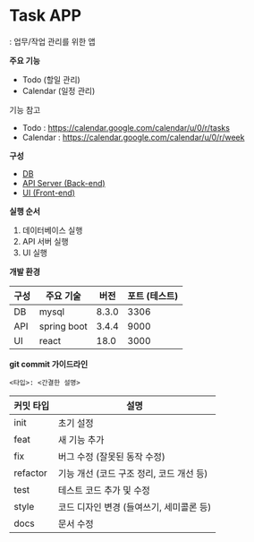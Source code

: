 # Task APP
: 업무/작업 관리를 위한 앱


**주요 기능**
- Todo (할일 관리)
- Calendar (일정 관리)

기능 참고
- Todo :  https://calendar.google.com/calendar/u/0/r/tasks
- Calendar : https://calendar.google.com/calendar/u/0/r/week


**구성**
- [DB](./task-database/README.md)
- [API Server (Back-end)](./task-server/README.md)
- [UI (Front-end)](./task-ui/README.md)


**실행 순서**
1. 데이터베이스 실행
2. API 서버 실행
3. UI 실행


**개발 환경**

구성 | 주요 기술 | 버전 | 포트 (테스트)
---|---|---|---
DB   | mysql | 8.3.0 | 3306
API  | spring boot | 3.4.4 | 9000
UI   | react | 18.0 | 3000


**git commit 가이드라인**
```
<타입>: <간결한 설명>
```

커밋 타입 | 설명
---|---
init | 초기 설정
feat | 새 기능 추가
fix  | 버그 수정 (잘못된 동작 수정)
refactor | 기능 개선 (코드 구조 정리, 코드 개선 등)
test | 테스트 코드 추가 및 수정
style | 코드 디자인 변경 (들여쓰기, 세미콜론 등)
docs | 문서 수정